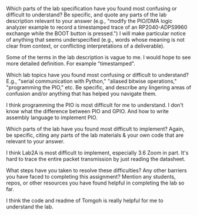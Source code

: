 Which parts of the lab specification have you found most confusing or difficult to understand? Be specific, and quote any parts of the lab description relevant to your answer (e.g., "modify the PIO/DMA logic analyzer example to record a timestamped trace of an RP2040-ADPS9960 exchange while the BOOT button is pressed.") I will make particular notice of anything that seems underspecified (e.g., words whose meaning is not clear from context, or conflicting interpretations of a deliverable).

Some of the terms in the lab description is vague to me. I would hope to see more detailed definition. For example "timestamped".<br>


Which lab topics have you found most confusing or difficult to understand? E.g., "serial communication with Python," "aliased bitwise operations," "programming the PIO," etc. Be specific, and describe any lingering areas of confusion and/or anything that has helped you navigate them.

I think programming the PIO is most difficult for me to understand. I don't know what the difference between PIO and GPIO. And how to write assembly language to implement PIO.


Which parts of the lab have you found most difficult to implement? Again, be specific, citing any parts of the lab materials & your own code that are relevant to your answer.

I think Lab2A is most difficult to implement, especially 3.6 Zoom in part. It's hard to trace the entire packet transmission by just reading the datasheet.


What steps have you taken to resolve these difficulties? Any other barriers you have faced to completing this assignment? Mention any students, repos, or other resources you have found helpful in completing the lab so far.

I think the code and readme of Tomgoh is really helpful for me to understand the lab.
